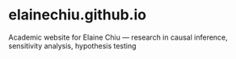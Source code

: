 # elainechiu.github.io
Academic website for Elaine Chiu — research in causal inference, sensitivity analysis, hypothesis testing
